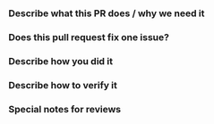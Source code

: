 <!--  Thanks for submitting a pull request! Here are some tips for you:
1. Please make sure you have read and understood the contributing guidelines: https://github.com/codingapi/springboot-framework/blob/main/CONTRIBUTING.md
2. Please make sure the PR has a corresponding issue.
-->

### Describe what this PR does / why we need it

### Does this pull request fix one issue?

<!--If that, add "Fixes #xxxx" below in the next line. For example, Fixes #15. Otherwise, add "NONE" -->

### Describe how you did it

### Describe how to verify it

### Special notes for reviews
